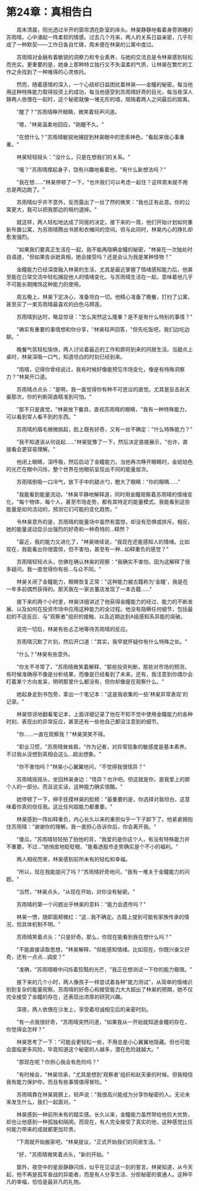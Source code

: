 # 第24章：真相告白

　　周末清晨，阳光透过半开的窗帘洒在卧室的床头。林昊静静地看着身旁熟睡的苏雨晴，心中涌起一阵柔软的情感。过去几个月来，两人的关系日益亲密，几乎形成了一种默契——工作日各自忙碌，周末便在林昊的公寓中度过。

　　苏雨晴对金融有着敏锐的洞察力和专业素养，与她的交流总是令林昊感到轻松而充实。更重要的是，她身上那种特立独行又不失温柔的气质，让林昊在繁忙的工作之余找到了一种难得的心灵依托。

　　然而，随着感情的深入，一个心结却日益困扰着林昊——金瞳的秘密。每当他用这种特殊能力取得投资上的成功，每当他感受到苏雨晴好奇的目光，每当夜深人静两人依偎在一起时，这个秘密就像一堵无形的墙，阻隔着两人之间最后的距离。

　　"醒了？"苏雨晴睁开眼睛，微笑着轻声问道。

　　"嗯，"林昊温柔地回应，"刚醒不久。"

　　"在想什么？"苏雨晴敏锐地捕捉到林昊眼中的思索神色，"看起来很心事重重。"

　　林昊轻轻摇头："没什么，只是在想我们的关系。"

　　"哦？"苏雨晴撑起身子，饶有兴趣地看着他，"有什么新想法吗？"

　　"我在想......"林昊停顿了一下，"也许我们可以考虑一起住？这样周末就不用总是两边跑了。"

　　苏雨晴似乎并不意外，反而露出了一丝了然的微笑："我也正有此意。你的公寓更大，我可以把我那边的租约退掉。"

　　就这样，两人轻松地达成了同居的决定。接下来的一周，他们开始计划如何重新布置公寓，为苏雨晴腾出书房和衣帽间的空间。但与此同时，林昊内心的挣扎却愈发强烈。

　　"如果我们要真正生活在一起，我不能再隐瞒金瞳的秘密，"林昊在一次独处时自语道，"但如果告诉她真相，她会接受吗？还是会认为我是某种怪物？"

　　金瞳能力已经深度融入林昊的生活，尤其是最近掌握了情绪感知能力后，他甚至能在日常交流中轻松捕捉他人的情绪变化。与苏雨晴生活在一起，意味着他几乎不可能长期掩饰这种能力的使用。

　　周五晚上，林昊下定决心，准备坦白一切。他精心准备了晚餐，打扫了公寓，甚至买了一束苏雨晴最喜欢的白色马蹄莲。

　　苏雨晴到达时，略显惊讶："怎么突然这么隆重？是不是有什么特别的事情？"

　　"确实有重要的事情想和你分享，"林昊轻声回答，"但先吃饭吧，我们边吃边聊。"

　　晚餐气氛轻松愉快，两人讨论着最近的工作和即将到来的同居生活。当甜点上桌时，林昊深吸一口气，知道坦白的时刻已经到来。

　　"雨晴，记得你曾经说过，我有时候好像能预见市场变化，像是有特殊洞察力？"林昊开口道。

　　苏雨晴点点头："是啊，我一直觉得你有种不可思议的直觉。尤其是反击赵天豪那次，你的判断简直精准到可怕。"

　　"那不只是直觉，"林昊放下餐具，直视苏雨晴的眼睛，"我有一种特殊能力，可以看到常人看不到的东西。"

　　苏雨晴的眉毛微微挑起，脸上既有好奇，又有一丝不确定："什么特殊能力？"

　　"我不知道该从何说起......"林昊犹豫了一下，然后决定直接展示，"也许，直接看会更容易理解。"

　　他闭上眼睛，深呼吸，然后启动了金瞳能力。当他再次睁开眼睛时，金琥珀色的光芒在眼中闪烁，整个世界在他眼前呈现出不同的能量层次。

　　苏雨晴倒吸一口冷气，放下手中的甜点勺，瞪大了眼睛："你的眼睛......"

　　"我能看到能量流动，"林昊平静地解释道，同时用金瞳观察着苏雨晴的情绪变化，"每个物体，每个人，甚至市场走势，都有其特定的能量模式。我能看到这些能量是如何流动的，预测它们可能的变化趋势。"

　　令林昊意外的是，苏雨晴的能量场中虽然有震惊，却没有恐惧或排斥。相反，她的能量波动显示出强烈的好奇和一种奇特的...释然？

　　"最近，我的能力又进化了，"林昊继续说，"我现在还能感知人的情绪。比如现在，我能看出你很震惊，但不害怕，甚至有一种...如释重负的感觉？"

　　苏雨晴轻轻点头，仿佛在确认林昊的观察："我确实不害怕，因为这解释了很多疑问。我一直觉得你有些...与众不同。"

　　林昊关闭了金瞳能力，眼睛恢复正常："这种能力被古籍称为'金瞳'，我是在一年多前偶然获得的。那天我在一家古董店发现了一本古籍......"

　　接下来的两个小时里，林昊详细讲述了他获得金瞳能力的经过、能力的不断发展、以及如何在投资市场中应用这种能力的全过程。他没有隐瞒任何细节，包括最初的不适反应、与"观察者"组织的接触、以及近期达到A级感知系异能的突破。

　　说完一切后，林昊有些忐忑地等待苏雨晴的反应。

　　苏雨晴沉默了片刻，然后开口道："其实，我早就怀疑你有什么特殊之处。"

　　"什么？"林昊有些意外。

　　"你太不寻常了，"苏雨晴微笑着解释，"那些投资判断，那些对市场的预测，有时候准确得不像是分析结果，而像是已经看到了未来。还有，我注意到你偶尔会盯着某个方向发呆，明明那里什么都没有，但你却像是在观察什么。"

　　她起身走到书包旁，拿出一个笔记本："这是我收集的一些'林昊异常表现'的记录。"

　　林昊惊讶地翻看笔记本，上面详细记录了他在不知不觉中使用金瞳能力的各种时刻、表现出的异常反应，甚至还有一些他自己都没注意到的细节。

　　"你......一直在观察我？"林昊哭笑不得。

　　"职业习惯，"苏雨晴耸耸肩，"作为记者，对异常现象的敏感度是基本素养。不过我从没想到真相会这么...超出想象。"

　　"你不害怕吗？"林昊小心翼翼地问，"不觉得我很怪异？"

　　苏雨晴摇摇头，坐回林昊身边："怪异？也许吧。但这就是你，是我爱上的那个人的一部分。而且说实话，这种能力确实很酷。"

　　她停顿了一下，伸手抚摸林昊的脸颊："最重要的是，你选择对我坦白，这意味着你真的信任我。这比任何超能力都重要。"

　　林昊感到一阵如释重负，内心长久以来的重担似乎一下子卸下了。他紧紧拥抱住苏雨晴："谢谢你的理解。我一直担心告诉你后，你会离开我。"

　　"傻瓜，"苏雨晴轻轻拍了拍他的背，"我爱的是你这个人，有没有特殊能力并不重要。不过..."她俏皮地眨眨眼，"能看透股市走势确实是个不小的福利。"

　　两人相视而笑，林昊感到前所未有的轻松和幸福。

　　"所以，现在我能提问了吗？"苏雨晴好奇地问，"我有一堆关于金瞳能力的问题。"

　　"当然，"林昊点头，"从现在开始，对你没有秘密。"

　　苏雨晴的第一个问题出乎林昊的意料："能力会遗传吗？"

　　林昊一愣，随即面颊微红："这...我不确定。古籍上提到可能有家族传承的情况，但具体机制不明。"

　　苏雨晴笑着点头："只是好奇。那么，你现在能看到我在想什么吗？"

　　"不能直接读取思想，"林昊解释，"但能感知情绪。比如现在，你既兴奋又好奇，还有一点点...调皮？"

　　"准确，"苏雨晴眼中闪烁着狡黠的光芒，"我正在想测试一下你的能力极限。"

　　接下来的几个小时，两人像孩子一样尝试着各种"能力测试"，从简单的情绪识别到复杂的能量观察。苏雨晴的好奇心和接受能力大大超出了林昊的预期，她不仅完全接受了金瞳的存在，还表现出浓厚的研究兴趣。

　　深夜，两人依偎在沙发上，享受着坦诚相见后的亲密时刻。

　　"有一点我很好奇，"苏雨晴突然问道，"如果我从一开始就知道金瞳的存在，你觉得会怎样？"

　　林昊思考了一下："可能会更轻松一些，不用总是小心翼翼地隐藏。但也可能会面临更多风险，毕竟知道这个秘密的人越多，潜在危险就越大。"

　　"那现在呢？你担心我会有危险吗？"

　　"有时候会，"林昊坦承，"尤其是想到'观察者'组织和赵天豪的时候。但我相信我有能力保护你，而且有些事情值得冒险。"

　　苏雨晴靠在林昊肩膀上，轻声说："我很高兴能成为分享你秘密的人。无论未来发生什么，我们一起面对。"

　　林昊感到一种前所未有的踏实感。长久以来，金瞳能力虽然带给他巨大优势，却也让他感到一种孤独和隔阂。而现在，有人完全接受了真实的他，这种感觉比任何能力带来的成就都更加珍贵。

　　"下周就开始搬家吧，"林昊提议，"正式开始我们的同居生活。"

　　"好，"苏雨晴微笑着点头，"新的开始。"

　　窗外，夜空中的星辰静静闪烁，似乎在见证这一刻的誓言。林昊知道，从今天起，他不再是孤军奋战的异能者，而是有人分享生活、分担秘密的普通人。这种平凡的幸福，恰恰是最非凡的礼物。 